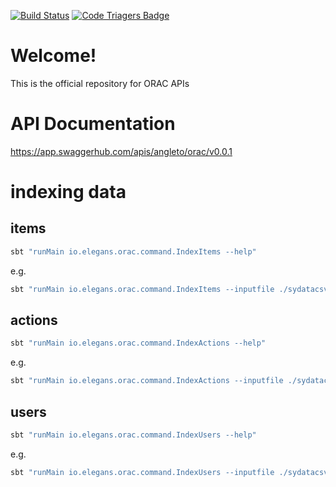 [![Build Status](https://travis-ci.org/elegans-io/orac-api.png)](https://travis-ci.org/elegans-io/orac-api)
[![Code Triagers Badge](https://www.codetriage.com/elegans-io/orac-api/badges/users.svg)](https://www.codetriage.com/elegans-io/orac-api)


# Welcome!

This is the official repository for ORAC APIs

# API Documentation

https://app.swaggerhub.com/apis/angleto/orac/v0.0.1

# indexing data

## items

```bash
sbt "runMain io.elegans.orac.command.IndexItems --help"
```

e.g.

```bash
sbt "runMain io.elegans.orac.command.IndexItems --inputfile ./sydatacsv/is.csv --header_kv \"Authorization:Basic `echo -n 'test_user:p4ssw0rd' | base64`\""
```

## actions

```bash
sbt "runMain io.elegans.orac.command.IndexActions --help"
```

e.g.

```bash
sbt "runMain io.elegans.orac.command.IndexActions --inputfile ./sydatacsv/os.csv --header_kv \"Authorization:Basic `echo -n 'test_user:p4ssw0rd' | base64`\""
```

## users

```bash
sbt "runMain io.elegans.orac.command.IndexUsers --help"
```

e.g.

```bash
sbt "runMain io.elegans.orac.command.IndexUsers --inputfile ./sydatacsv/us.csv --header_kv \"Authorization:Basic `echo -n 'test_user:p4ssw0rd' | base64`\""
```